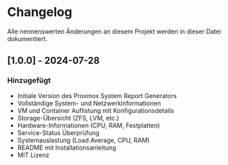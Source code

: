 # Changelog

Alle nennenswerten Änderungen an diesem Projekt werden in dieser Datei dokumentiert.

## [1.0.0] - 2024-07-28

### Hinzugefügt
- Initiale Version des Proxmox System Report Generators
- Vollständige System- und Netzwerkinformationen
- VM und Container Auflistung mit Konfigurationsdetails
- Storage-Übersicht (ZFS, LVM, etc.)
- Hardware-Informationen (CPU, RAM, Festplatten)
- Service-Status Überprüfung
- Systemauslastung (Load Average, CPU, RAM)
- README mit Installationsanleitung
- MIT Lizenz